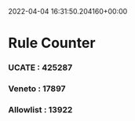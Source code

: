 2022-04-04 16:31:50.204160+00:00
# Rule Counter 
 ### UCATE : 425287

 ### Veneto : 17897

 ### Allowlist : 13922